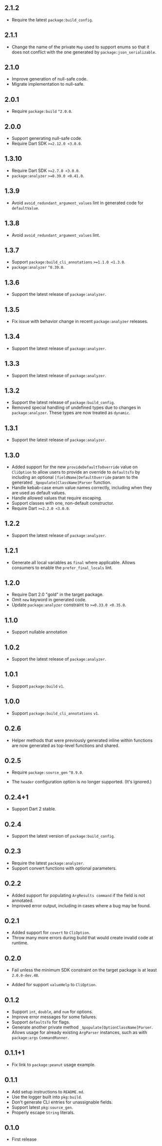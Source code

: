 ## 2.1.2

- Require the latest `package:build_config`.

## 2.1.1

- Change the name of the private `Map` used to support enums so that it does
  not conflict with the one generated by `package:json_serializable`.

## 2.1.0

- Improve generation of null-safe code.
- Migrate implementation to null-safe.

## 2.0.1

- Require `package:build` `^2.0.0`.

## 2.0.0

- Support generating null-safe code.
- Require Dart SDK `>=2.12.0 <3.0.0`.

## 1.3.10

- Require Dart SDK `>=2.7.0 <3.0.0`.
- `package:analyzer` `>=0.39.0 <0.41.0`.

## 1.3.9

- Avoid `avoid_redundant_argument_values` lint in generated code for
  `defaultValue`.

## 1.3.8

- Avoid `avoid_redundant_argument_values` lint.

## 1.3.7

- Support `package:build_cli_annotations` `>=1.1.0 <1.3.0`.
- `package:analyzer` `^0.39.0`.

## 1.3.6

- Support the latest release of `package:analyzer`.

## 1.3.5

- Fix issue with behavior change in recent `package:analyzer` releases.

## 1.3.4

- Support the latest release of `package:analyzer`.

## 1.3.3

- Support the latest release of `package:analyzer`.

## 1.3.2

- Support the latest release of `package:build_config`.
- Removed special handling of undefined types due to changes in
  `package:analyzer`. These types are now treated as `dynamic`.

## 1.3.1

- Support the latest release of `package:analyzer`.

## 1.3.0

- Added support for the new `provideDefaultToOverride` value on `CliOption` to
  allow users to provide an override to `defaultsTo` by including an optional
  `[fieldName]DefaultOverride` param to the generated 
  `_$populate[ClassName]Parser` function.
- Handle kebab-case enum value names correctly, including when they are used as
  default values.
- Handle allowed values that require escaping.
- Support classes with one, non-default constructor.
- Require Dart `>=2.2.0 <3.0.0`.

## 1.2.2

- Support the latest release of `package:analyzer`.

## 1.2.1

- Generate all local variables as `final` where applicable.
  Allows consumers to enable the `prefer_final_locals` lint. 

## 1.2.0

- Require Dart 2.0 "gold" in the target package.
- Omit `new` keyword in generated code.
- Update `package:analyzer` constraint to `>=0.33.0 <0.35.0`.

## 1.1.0

- Support nullable annotation

## 1.0.2

- Support the latest release of `package:analyzer`.

## 1.0.1

- Support `package:build` `v1`.

## 1.0.0

- Support `package:build_cli_annotations` `v1`.

## 0.2.6

- Helper methods that were previously generated inline within functions are now
  generated as top-level functions and shared.

## 0.2.5

- Require `package:source_gen` `^0.9.0`.

- The `header` configuration option is no longer supported. (It's ignored.)

## 0.2.4+1

- Support Dart 2 stable.

## 0.2.4

- Support the latest version of `package:build_config`.

## 0.2.3

- Require the latest `package:analyzer`.
- Support convert functions with optional parameters.

## 0.2.2

- Added support for populating `ArgResults command` if the field is not 
  annotated.
- Improved error output, including in cases where a bug may be found.

## 0.2.1

- Added support for `covert` to `CliOption`.
- Throw many more errors during build that would create invalid code at runtime.

## 0.2.0

- Fail unless the minimum SDK constraint on the target package is at least
  `2.0.0-dev.48`.

- Added for support `valueHelp` to `CliOption`.

## 0.1.2

- Support `int`, `double`, and `num` for options.
- Improve error messages for some failures.
- Support `defaultsTo` for flags.
- Generate another private method `_$populate[OptionClassName]Parser`.
  Allows usage for already existing `ArgParser` instances, such as with 
  `package:args` `CommandRunner`.

## 0.1.1+1

- Fix link to `package:peanut` usage example.

## 0.1.1

- Add setup instructions to `README.md`.
- Use the logger built into `pkg:build`.
- Don't generate CLI entries for unassignable fields.
- Support latest `pkg:source_gen`.
- Properly escape `String` literals.

## 0.1.0

- First release
